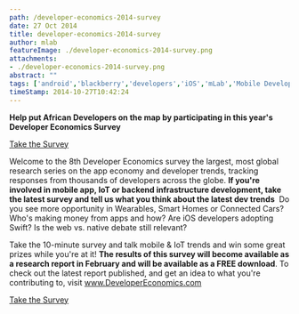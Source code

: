 ```yaml
---
path: /developer-economics-2014-survey
date: 27 Oct 2014
title: developer-economics-2014-survey
author: mlab
featureImage: ./developer-economics-2014-survey.png
attachments: 
- ./developer-economics-2014-survey.png
abstract: ""
tags: ['android','blackberry','developers','iOS','mLab','Mobile Developers','nokia','survey','VisionMobile','WindowsPhone']
timeStamp: 2014-10-27T10:42:24
---
```


**Help put African Developers on the map by participating in this year's Developer Economics Survey**

[Take the Survey](http:&#x2F;&#x2F;vmob.me&#x2F;DE1Q15mLab)

Welcome to the 8th Developer Economics survey the largest, most global research series on the app economy and developer trends, tracking responses from thousands of developers across the globe. **If you're involved in mobile app, IoT or backend infrastructure development, take the latest survey and tell us what you think about the latest dev trends**  Do you see more opportunity in Wearables, Smart Homes or Connected Cars? Who's making money from apps and how? Are iOS developers adopting Swift? Is the web vs. native debate still relevant?

Take the 10-minute survey and talk mobile &amp; IoT trends and win some great prizes while you're at it! **The results of this survey will become available as a research report in February and will be available as a FREE download**. To check out the latest report published, and get an idea to what you're contributing to, visit www.DeveloperEconomics.com

[Take the Survey](http:&#x2F;&#x2F;vmob.me&#x2F;DE1Q15mLab)


